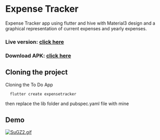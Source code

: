 
# Expense Tracker

Expense Tracker app using flutter and hive with Material3 design and a graphical representation of current expenses and yearly expenses.

### Live version: [click here](https://musabnawab.github.io/ExpenseTracker/)

### Download APK: [click here](https://github.com/MusabNawab/ExpenseTracker/tree/main/apk)

## Cloning the project


Cloning the To Do App 

```bash
  flutter create expensetracker
```
then replace the lib folder and pubspec.yaml file with mine


## Demo

[![SuGZ2.gif](https://s11.gifyu.com/images/SuGZ2.gif)](https://gifyu.com/image/SuGZ2)
